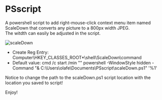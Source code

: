 # PSscript
A powershell script to add right-mouse-click context menu item named ScaleDown that converts any picture to a 800px width JPEG.  \
The witdth can easily be adjusted in the script.

![scaleDown](https://github.com/olafesq/PSscript/assets/6490461/6e84b52f-e067-4e78-886b-49570cedea51)

* Create Reg Entry: Computer\HKEY_CLASSES_ROOT\*\shell\ScaleDown\command
* Default value: cmd /c start /min "" powershell  -WindowStyle hidden -Command "& C:\Users\olafe\Documents\PSscript\scaleDown.ps1" '%1'

Notice to change the path to the scaleDown.ps1 script location with the location you saved to script!

Enjoy!

